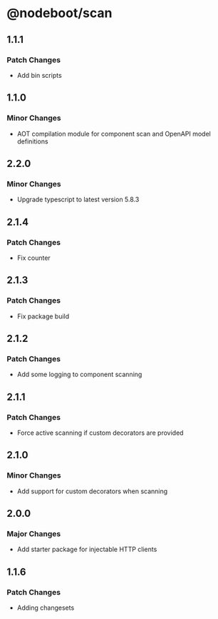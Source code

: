 # @nodeboot/scan

## 1.1.1

### Patch Changes

-   Add bin scripts

## 1.1.0

### Minor Changes

-   AOT compilation module for component scan and OpenAPI model definitions

## 2.2.0

### Minor Changes

-   Upgrade typescript to latest version 5.8.3

## 2.1.4

### Patch Changes

-   Fix counter

## 2.1.3

### Patch Changes

-   Fix package build

## 2.1.2

### Patch Changes

-   Add some logging to component scanning

## 2.1.1

### Patch Changes

-   Force active scanning if custom decorators are provided

## 2.1.0

### Minor Changes

-   Add support for custom decorators when scanning

## 2.0.0

### Major Changes

-   Add starter package for injectable HTTP clients

## 1.1.6

### Patch Changes

-   Adding changesets
